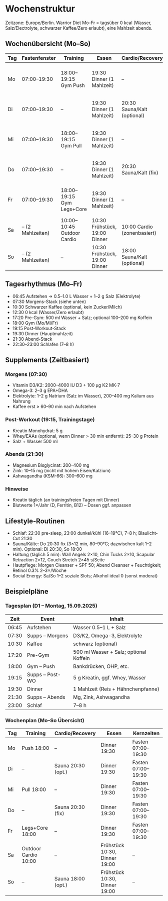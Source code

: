 # Wochenstruktur

Zeitzone: Europe/Berlin. Warrior Diet Mo–Fr = tagsüber 0 kcal (Wasser, Salz/Electrolyte, schwarzer Kaffee/Zero erlaubt), eine Mahlzeit abends.

## Wochenübersicht (Mo–So)

| Tag | Fastenfenster | Training | Essen | Cardio/Recovery | Supplements |
|---|---|---|---|---|---|
| Mo | 07:00–19:30 | 18:00–19:15 Gym Push | 19:30 Dinner (1 Mahlzeit) | – | 07:30 Morgens, 19:15 Post-WO, 21:30 Abends |
| Di | 07:00–19:30 | – | 19:30 Dinner (1 Mahlzeit) | 20:30 Sauna/Kalt (optional) | 07:30 Morgens, 21:30 Abends |
| Mi | 07:00–19:30 | 18:00–19:15 Gym Pull | 19:30 Dinner (1 Mahlzeit) | – | 07:30 Morgens, 19:15 Post-WO, 21:30 Abends |
| Do | 07:00–19:30 | – | 19:30 Dinner (1 Mahlzeit) | 20:30 Sauna/Kalt (fix) | 07:30 Morgens, 21:30 Abends |
| Fr | 07:00–19:30 | 18:00–19:15 Gym Legs+Core | 19:30 Dinner (1 Mahlzeit) | – | 07:30 Morgens, 19:15 Post-WO, 21:30 Abends |
| Sa | – (2 Mahlzeiten) | 10:00–10:45 Outdoor Cardio | 10:30 Frühstück, 19:00 Dinner | 10:00 Cardio (zonenbasiert) | 08:00 Morgens, 21:30 Abends |
| So | – (2 Mahlzeiten) | – | 10:30 Frühstück, 19:00 Dinner | 18:00 Sauna/Kalt (optional) | 08:00 Morgens, 21:30 Abends |

## Tagesrhythmus (Mo–Fr)

- 06:45 Aufstehen → 0.5–1.0 L Wasser + 1–2 g Salz (Elektrolyte)
- 07:30 Morgens-Stack (siehe unten)
- 10:30 Schwarzer Kaffee (optional, kein Zucker/Milch)
- 12:30 0 kcal (Wasser/Zero erlaubt)
- 17:20 Pre-Gym: 500 ml Wasser + Salz; optional 100–200 mg Koffein
- 18:00 Gym (Mo/Mi/Fr)
- 19:15 Post-Workout-Stack
- 19:30 Dinner (Hauptmahlzeit)
- 21:30 Abend-Stack
- 22:30–23:00 Schlafen (7–8 h)

## Supplements (Zeitbasiert)

### Morgens (07:30)
- Vitamin D3/K2: 2000–4000 IU D3 + 100 µg K2 MK-7
- Omega-3: 2–3 g EPA+DHA
- Elektrolyte: 1–2 g Natrium (Salz im Wasser), 200–400 mg Kalium aus Nahrung
- Kaffee erst ≥ 60–90 min nach Aufstehen

### Post-Workout (19:15, Trainingstage)
- Kreatin Monohydrat: 5 g
- Whey/EAAs (optional, wenn Dinner > 30 min entfernt): 25–30 g Protein
- Salz + Wasser 500 ml

### Abends (21:30)
- Magnesium Bisglycinat: 200–400 mg
- Zink: 10–15 mg (nicht mit hohem Eisen/Kalzium)
- Ashwagandha (KSM-66): 300–600 mg

### Hinweise
- Kreatin täglich (an trainingsfreien Tagen mit Dinner)
- Blutwerte 1×/Jahr (D, Ferritin, B12) – Dosen ggf. anpassen

## Lifestyle-Routinen

- Schlaf: 22:30 pre-sleep, 23:00 dunkel/kühl (16–19°C), 7–8 h; Blaulicht-Cut 21:30
- Sauna/Kälte: Do 20:30 fix (3×12 min, 80–90°C; dazwischen kalt 1–2 min). Optional: Di 20:30, So 18:00
- Haltung (täglich 5 min): Wall Angels 2×10, Chin Tucks 2×10, Scapular Retraction 2×12, Couch Stretch 2×45 s/Seite
- Hautpflege: Morgen Cleanser + SPF 50; Abend Cleanser + Feuchtigkeit; Retinol 0.3% 2–3×/Woche
- Social Energy: Sa/So 1–2 soziale Slots; Alkohol ideal 0 (sonst moderat)

## Beispielpläne

### Tagesplan (D1 – Montag, 15.09.2025)

| Zeit | Event | Inhalt |
|---|---|---|
| 06:45 | Aufstehen | Wasser 0.5–1 L + Salz |
| 07:30 | Supps – Morgens | D3/K2, Omega-3, Elektrolyte |
| 10:30 | Kaffee | schwarz (optional) |
| 17:20 | Pre-Gym | 500 ml Wasser + Salz; optional Koffein |
| 18:00 | Gym – Push | Bankdrücken, OHP, etc. |
| 19:15 | Supps – Post-WO | 5 g Kreatin, ggf. Whey, Wasser |
| 19:30 | Dinner | 1 Mahlzeit (Reis + Hähnchenpfanne) |
| 21:30 | Supps – Abends | Mg, Zink, Ashwagandha |
| 23:00 | Schlaf | 7–8 h |

### Wochenplan (Mo–So Übersicht)

| Tag | Training | Cardio/Recovery | Essen | Kernzeiten |
|---|---|---|---|---|
| Mo | Push 18:00 | – | Dinner 19:30 | Fasten 07:00–19:30 |
| Di | – | Sauna 20:30 (opt.) | Dinner 19:30 | Fasten 07:00–19:30 |
| Mi | Pull 18:00 | – | Dinner 19:30 | Fasten 07:00–19:30 |
| Do | – | Sauna 20:30 (fix) | Dinner 19:30 | Fasten 07:00–19:30 |
| Fr | Legs+Core 18:00 | – | Dinner 19:30 | Fasten 07:00–19:30 |
| Sa | Outdoor Cardio 10:00 | – | Frühstück 10:30, Dinner 19:00 | – |
| So | – | Sauna 18:00 (opt.) | Frühstück 10:30, Dinner 19:00 | – |


